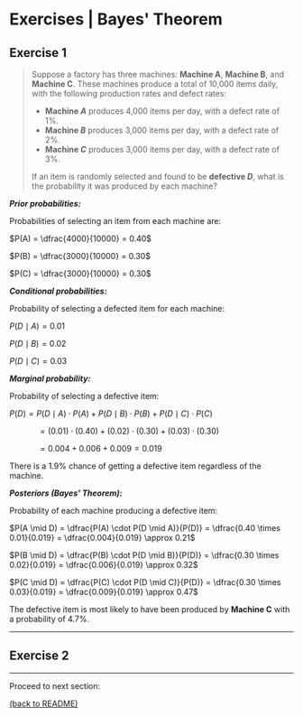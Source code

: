 # Exercises | Bayes' Theorem

## Exercise 1

> Suppose a factory has three machines: **Machine A**, **Machine B**, and **Machine C**. These machines produce a total of 10,000 items daily, with the following production rates and defect rates:
>
>- **Machine $A$** produces 4,000 items per day, with a defect rate of 1%.
>- **Machine $B$** produces 3,000 items per day, with a defect rate of 2%.
>- **Machine $C$** produces 3,000 items per day, with a defect rate of 3%.
>
> If an item is randomly selected and found to be **defective $D$**, what is the probability it was produced by each machine?

**_Prior probabilities:_**

Probabilities of selecting an item from each machine are:

$P(A) = \dfrac{4000}{10000} = 0.40$

$P(B) = \dfrac{3000}{10000} = 0.30$

$P(C) = \dfrac{3000}{10000} = 0.30$

**_Conditional probabilities:_**

Probability of selecting a defected item for each machine:

$P(D \mid A) = 0.01$

$P(D \mid B) = 0.02$

$P(D \mid C) = 0.03$

**_Marginal probability:_**

Probability of selecting a defective item:

$P(D) = P(D \mid A) \cdot P(A) + P(D \mid B) \cdot P(B) + P(D \mid C) \cdot P(C)$

$\quad \quad \quad = (0.01) \cdot (0.40) + (0.02) \cdot (0.30) + (0.03) \cdot (0.30)$

$\quad \quad \quad = 0.004 + 0.006 + 0.009 = 0.019$

There is a $1.9\%$ chance of getting a defective item regardless of the machine.

**_Posteriors (Bayes' Theorem):_**

Probability of each machine producing a defective item:

$P(A \mid D) = \dfrac{P(A) \cdot P(D \mid A)}{P(D)} = \dfrac{0.40 \times 0.01}{0.019} = \dfrac{0.004}{0.019} \approx 0.21$

$P(B \mid D) = \dfrac{P(B) \cdot P(D \mid B)}{P(D)} = \dfrac{0.30 \times 0.02}{0.019} = \dfrac{0.006}{0.019} \approx 0.32$

$P(C \mid D) = \dfrac{P(C) \cdot P(D \mid C)}{P(D)} = \dfrac{0.30 \times 0.03}{0.019} = \dfrac{0.009}{0.019} \approx 0.47$

The defective item is most likely to have been produced by **Machine C** with a probability of $4.7\%$.

---

## Exercise 2

---

Proceed to next section: 

[(back to README)](/README.md)
